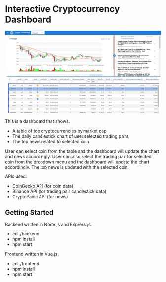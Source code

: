 # Interactive Cryptocurrency Dashboard

![Web UI Snapshot](/_img/Capture.JPG)

This is a dashboard that shows:
- A table of top cryptocurrencies by market cap
- The daily candlestick chart of user selected trading pairs
- The top news related to selected coin

User can select coin from the table and the dashboard will update the chart and news accordingly.
User can also select the trading pair for selected coin from the dropdown menu and the dashboard will update the chart accordingly.
The top news is updated with the selected coin.

APIs used:
- CoinGecko API (for coin data)
- Binance API (for trading pair candlestick data)
- CryptoPanic API (for news)

## Getting Started
Backend written in Node.js and Express.js.
- cd ./backend
- npm install
- npm start

Frontend written in Vue.js.
- cd ./frontend
- npm install
- npm start
